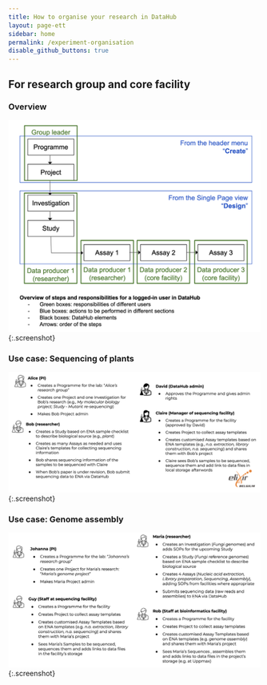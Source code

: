 ```yaml
---
title: How to organise your research in DataHub
layout: page-ett
sidebar: home
permalink: /experiment-organisation
disable_github_buttons: true
---
```


## For research group and core facility

### Overview

![overview](/images/usecases-dh/overview.png){:.screenshot}

### Use case: Sequencing of plants

![genome-assembly](/images/usecases-dh/sequencing-plant.png){:.screenshot}

### Use case: Genome assembly

![genome-assembly](/images/usecases-dh/genome-assembly.jpg){:.screenshot}

<!--## For research groups-->


<!--## For research core facilities-->